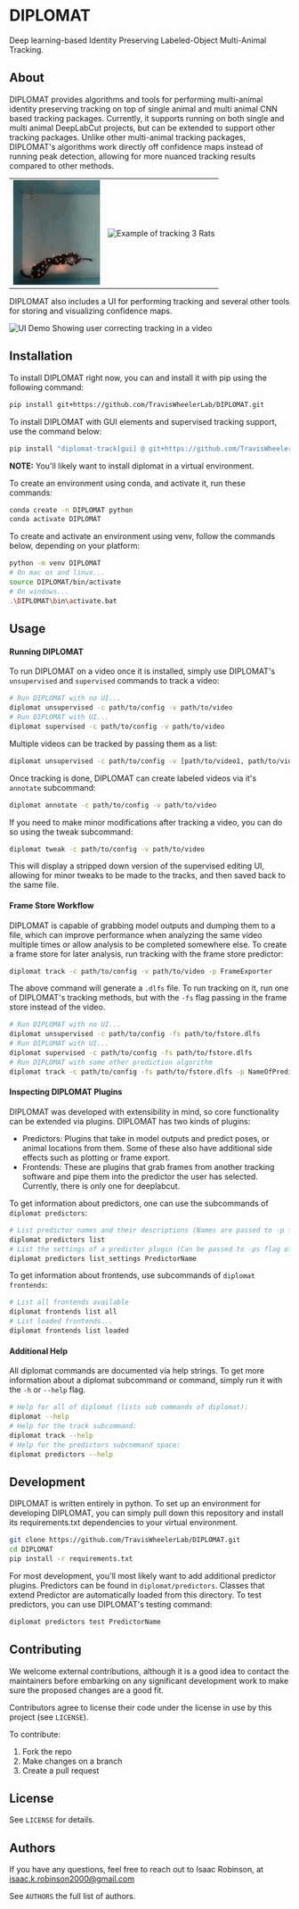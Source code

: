 # DIPLOMAT

Deep learning-based Identity Preserving Labeled-Object Multi-Animal Tracking.

## About

DIPLOMAT provides algorithms and tools for performing multi-animal identity preserving tracking on top of single animal and multi animal CNN based tracking packages. Currently, it supports running on both single and multi animal DeepLabCut projects, but can be extended to support other tracking
packages. Unlike other multi-animal tracking packages, DIPLOMAT's algorithms work directly off confidence maps instead of running peak detection, allowing for more nuanced tracking results compared to other methods. 

|                                                            |                                                  |
|------------------------------------------------------------|--------------------------------------------------|
| ![Example of tracking 2 Degus in a Box](docs/source/_static/imgs/example1.png) | ![Example of tracking 3 Rats](docs/source/_static/imgs/example2.png) |

DIPLOMAT also includes a UI for performing tracking and several other tools for storing and visualizing confidence maps. 

![UI Demo Showing user correcting tracking in a video](docs/source/_static/imgs/UIDemo.png)

## Installation

To install DIPLOMAT right now, you can and install it with pip using the following command:
```bash
pip install git+https://github.com/TravisWheelerLab/DIPLOMAT.git
```
To install DIPLOMAT with GUI elements and supervised tracking support, use the command below:
```bash
pip install "diplomat-track[gui] @ git+https://github.com/TravisWheelerLab/DIPLOMAT.git"
```

**NOTE:** You'll likely want to install diplomat in a virtual environment.

To create an environment using conda, and activate it, run these commands:
```bash
conda create -n DIPLOMAT python
conda activate DIPLOMAT
```

To create and activate an environment using venv, follow the commands below, depending on your platform:
```bash
python -m venv DIPLOMAT
# On mac os and linux...
source DIPLOMAT/bin/activate
# On windows...
.\DIPLOMAT\bin\activate.bat
```

## Usage

#### Running DIPLOMAT

To run DIPLOMAT on a video once it is installed, simply use DIPLOMAT's `unsupervised` and `supervised` commands to track a video:
```bash
# Run DIPLOMAT with no UI...
diplomat unsupervised -c path/to/config -v path/to/video
# Run DIPLOMAT with UI...
diplomat supervised -c path/to/config -v path/to/video
```

Multiple videos can be tracked by passing them as a list:
```bash
diplomat unsupervised -c path/to/config -v [path/to/video1, path/to/video2, "path/to/video3"]
```

Once tracking is done, DIPLOMAT can create labeled videos via it's `annotate` subcommand:
```bash
diplomat annotate -c path/to/config -v path/to/video
```

If you need to make minor modifications after tracking a video, you can do so using the tweak subcommand:
```bash
diplomat tweak -c path/to/config -v path/to/video
```
This will display a stripped down version of the supervised editing UI, allowing for minor tweaks to be made to the tracks, and then
saved back to the same file.

#### Frame Store Workflow

DIPLOMAT is capable of grabbing model outputs and dumping them to a file, which can improve performance
when analyzing the same video multiple times or allow analysis to be completed somewhere else. To create
a frame store for later analysis, run tracking with the frame store predictor:

```bash
diplomat track -c path/to/config -v path/to/video -p FrameExporter
```

The above command will generate a `.dlfs` file. To run tracking on it, run one of DIPLOMAT's tracking methods, but with the `-fs` flag passing in
the frame store instead of the video.
```bash
# Run DIPLOMAT with no UI...
diplomat unsupervised -c path/to/config -fs path/to/fstore.dlfs
# Run DIPLOMAT with UI...
diplomat supervised -c path/to/config -fs path/to/fstore.dlfs
# Run DIPLOMAT with some other prediction algorithm
diplomat track -c path/to/config -fs path/to/fstore.dlfs -p NameOfPredictorPlugin
```

#### Inspecting DIPLOMAT Plugins

DIPLOMAT was developed with extensibility in mind, so core functionality can be extended via plugins. DIPLOMAT has two kinds of plugins:
 - Predictors: Plugins that take in model outputs and predict poses, or animal locations from them. Some of these also have additional side effects such as plotting or frame export.
 - Frontends: These are plugins that grab frames from another tracking software and pipe them into the predictor the user has selected. Currently, there is only one for deeplabcut.

To get information about predictors, one can use the subcommands of `diplomat predictors`:
```bash
# List predictor names and their descriptions (Names are passed to -p flag of track).
diplomat predictors list
# List the settings of a predictor plugin (Can be passed to -ps flag of track to configure them).
diplomat predictors list_settings PredictorName
```

To get information about frontends, use subcommands of `diplomat frontends`:
```bash
# List all frontends available
diplomat frontends list all
# List loaded frontends...
diplomat frontends list loaded
```

#### Additional Help

All diplomat commands are documented via help strings. To get more information about a diplomat subcommand or command, simply run it with the `-h` or `--help` flag.

```bash
# Help for all of diplomat (lists sub commands of diplomat):
diplomat --help 
# Help for the track subcommand:
diplomat track --help
# Help for the predictors subcommand space:
diplomat predictors --help
```

## Development

DIPLOMAT is written entirely in python. To set up an environment for developing DIPLOMAT, you can simply pull down this repository and install its
requirements.txt dependencies to your virtual environment.

```bash
git clone https://github.com/TravisWheelerLab/DIPLOMAT.git
cd DIPLOMAT
pip install -r requirements.txt
```

For most development, you'll most likely want to add additional predictor plugins. Predictors can be found in `diplomat/predictors`. Classes that
extend Predictor are automatically loaded from this directory. To test predictors, you can use DIPLOMAT's testing command:
```bash
diplomat predictors test PredictorName
```

## Contributing

We welcome external contributions, although it is a good idea to contact the
maintainers before embarking on any significant development work to make sure
the proposed changes are a good fit.

Contributors agree to license their code under the license in use by this
project (see `LICENSE`).

To contribute:

  1. Fork the repo
  2. Make changes on a branch
  3. Create a pull request

## License

See `LICENSE` for details.

## Authors

If you have any questions, feel free to reach out to Isaac Robinson, at [isaac.k.robinson2000@gmail.com](mailto:isaac.k.robinson2000@gmail.com)

See `AUTHORS` the full list of authors.

